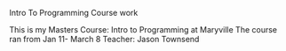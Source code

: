 Intro To Programming Course work

This is my Masters Course: Intro to Programming at Maryville
The course ran from Jan 11- March 8
Teacher: Jason Townsend
